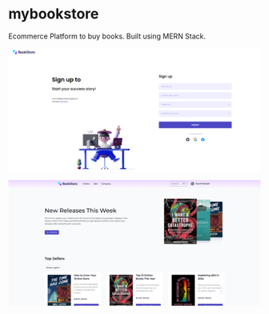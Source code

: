 # mybookstore

Ecommerce Platform to buy books.
Built using MERN Stack.

![alt text](image-1.png)

![alt text](image.png)
